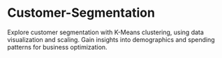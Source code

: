 # Customer-Segmentation
Explore customer segmentation with K-Means clustering, using data visualization and scaling. Gain insights into demographics and spending patterns for business optimization.
